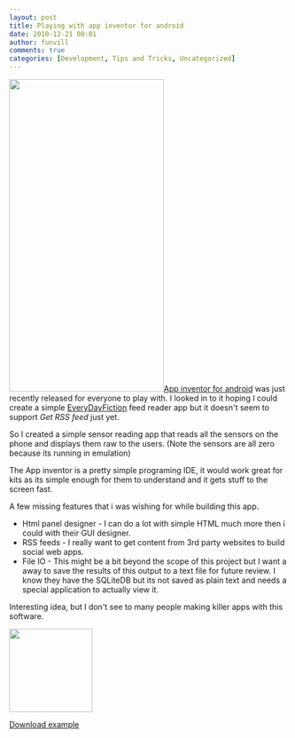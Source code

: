```yaml
---
layout: post
title: Playing with app inventor for android
date: 2010-12-21 00:01
author: funvill
comments: true
categories: [Development, Tips and Tricks, Uncategorized]
---
```

<a href="http://blog.abluestar.com/public/uploads/2010/12/app_view.png"><img class="alignright size-full wp-image-1171" title="app_view" src="http://blog.abluestar.com/public/uploads/2010/12/app_view.png" alt="" width="279" height="563" /></a><a href="http://appinventor.googlelabs.com/">App inventor for android</a> was just recently released for everyone to play with. I looked in to it hoping I could create a simple <a href="http://www.everydayfiction.com/">EveryDayFiction</a> feed reader app but it doesn't seem to support <em>Get RSS feed</em> just yet.

So I created a simple sensor reading app that reads all the sensors on the phone and displays them raw to the users. (Note the sensors are all zero because its running in emulation)

The App inventor is a pretty simple programing IDE, it would work great for kits as its simple enough for them to understand and it gets stuff to the screen fast.

A few missing features that i was wishing for while building this app.
<ul>
	<li>Html panel designer - I can do a lot with simple HTML much more then i could with their GUI designer.</li>
	<li>RSS feeds - I really want to get content from 3rd party websites to build social web apps.</li>
	<li>File IO - This might be a bit beyond the scope of this project but I want a away to save the results of this output to a text file for future review. I know they have the SQLiteDB but its not saved as plain text and needs a special application to actually view it.</li>
</ul>
Interesting idea, but I don't see to many people making killer apps with this software.

<a href="http://blog.abluestar.com/public/uploads/2010/12/blocksEditor.png"><img class="alignnone size-thumbnail wp-image-1169" title="blocksEditor" src="http://blog.abluestar.com/public/uploads/2010/12/blocksEditor-150x150.png" alt="" width="150" height="150" /></a>

<a href="http://blog.abluestar.com/public/uploads/2010/12/Sensors_b001.zip">Download example</a>
